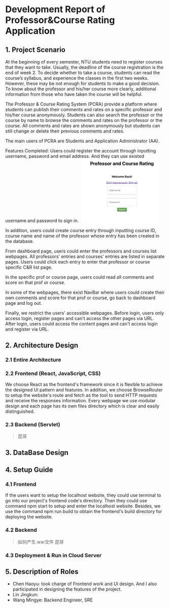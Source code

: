 # Development Report of Professor&Course Rating Application

## 1. Project Scenario

At the beginning of every semester, NTU students need to register courses that they want to take. Usually, the deadline of the course registration is the end of week 2. To decide whether to take a course, students can read the course’s syllabus, and experience the classes in the first two weeks. However, these may be not enough for students to make a good decision. To know about the professor and his/her course more clearly, additional information from those who have taken the course will be helpful.

The Professor & Course Rating System (PCRA) provide a platform where students can publish their comments and rates on a specific professor and his/her course anonymously. Students can also search the professor or the course by name to browse the comments and rates on the professor or the course. All comments and rates are shown anonymously but students can still change or delete their previous comments and rates.

The main users of PCRA are Students and Application Administrator (AA).

Features Completed:
Users could register the account through inputting username, password and email address. And they can use existed username and password to sign in.
<img src="/docs/Report_image/login.png" width="50%">
<!-- ![avatar](/docs/Report_image/login.png)![avatar](/docs/Report_image/register.png) -->
In addition, users could create course entry through inputting course ID, course name and name of the professor whose entry has been created in the database.

From dashboard page, users could enter the professors and courses list webpages. All professors' entries and courses' entries are listed in separate pages. Users could click each entry to enter that professor or course specific C&R list page.

In the specific prof or course page, users could read all comments and score on that prof or course.

In some of the webpages, there exist NavBar where users could create their own comments and score for that prof or course, go back to dashboard page and log out.

Finally, we restrict the users' accessible webpages. Before login, users only access login, register pages and can't access the other pages via URL. After login, users could access the content pages and can't access login and register via URL.

## 2. Architecture Design

### 2.1 Entire Architecture

### 2.2 Frontend (React, JavaScript, CSS)
We choose React as the frontend's framework since it is flexible to achieve the designed UI pattern and features. In addition, we choose BrowseRouter to setup the website's route and fetch as the tool to send HTTP requests and receive the responses information. Every webpage we use modular design and each page has its own files directory which is clear and easily distinguished.

### 2.3 Backend (Servlet)
> 昆哥

## 3. DataBase Design


## 4. Setup Guide

### 4.1 Frontend
If the users want to setup the localhost website, they could use terminal to go into our project's frontend code's directory. Then they could use command npm start to setup and enter the localhost website. Besides, we use the command npm run build to obtain the frontend's build directory for deploying the website.

### 4.2 Backend
> 如何产生.war文件 昆哥

### 4.3 Deployment & Run in Cloud Server


## 5. Description of Roles

- Chen Haoyu: took charge of Frontend work and UI design. And I also participated in designing the features of the project.
- Lin Jingkun:
- Wang Mingye: Backend Engineer, SRE